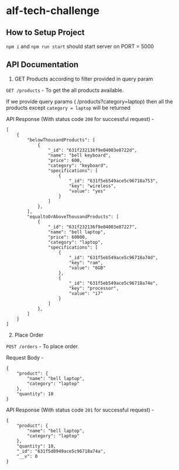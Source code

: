 # alf-tech-challenge

## How to Setup Project

`npm i` and `npm run start` should start server on PORT = 5000

## API Documentation

1. GET Products according to filter provided in query param

`GET /products` - To get the all products available.

If we provide query params ( /products?category=laptop) then all the products except `category = laptop` will be returned

API Response (With status code `200` for successful request) -

```
[
    {
        "belowThousandProducts": [
            {
                "_id": "631f232136f9e04003e8722d",
                "name": "bell keyboard",
                "price": 600,
                "category": "keyboard",
                "specifications": [
                    {
                        "_id": "631f5eb549ace5c96718a753",
                        "key": "wireless",
                        "value": "yes"
                    }
                ]
            },
        ],
        "equaltoOrAboveThousandProducts": [
            {
                "_id": "631f232136f9e04003e87227",
                "name": "bell laptop",
                "price": 60000,
                "category": "laptop",
                "specifications": [
                    {
                        "_id": "631f5eb549ace5c96718a74d",
                        "key": "ram",
                        "value": "6GB"
                    },
                    {
                        "_id": "631f5eb549ace5c96718a74e",
                        "key": "processor",
                        "value": "i7"
                    }
                ]
            },
        ]
    }
]

```

2. Place Order

`POST /orders` - To place order.

Request Body -

```
{
    "product": {
        "name": "bell laptop",
        "category": "laptop"
    },
    "quantity": 10
}

```

API Response (With status code `201` for successful request) -

```
{
    "product": {
        "name": "bell laptop",
        "category": "laptop"
    },
    "quantity": 10,
    "_id": "631f5d8949ace5c96718a74a",
    "__v": 0
}

```
